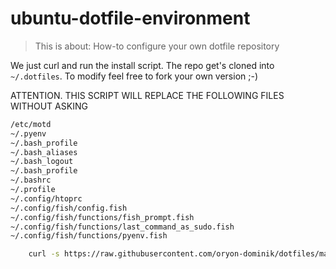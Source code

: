 # ubuntu-dotfile-environment

> This is about: How-to configure your own dotfile repository

We just curl and run the install script. The repo get's cloned into `~/.dotfiles`.
To modify feel free to fork your own version ;-)

ATTENTION. THIS SCRIPT WILL REPLACE THE FOLLOWING FILES WITHOUT ASKING

```bash
/etc/motd
~/.pyenv
~/.bash_profile
~/.bash_aliases
~/.bash_logout
~/.bash_profile
~/.bashrc
~/.profile
~/.config/htoprc
~/.config/fish/config.fish
~/.config/fish/functions/fish_prompt.fish
~/.config/fish/functions/last_command_as_sudo.fish
~/.config/fish/functions/pyenv.fish
```

```bash
    curl -s https://raw.githubusercontent.com/oryon-dominik/dotfiles/master/ubuntu/install/install.sh | bash -i
```
